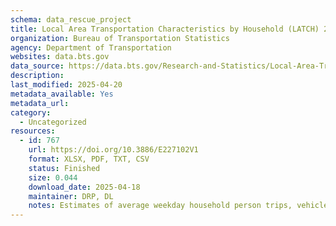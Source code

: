 ```yaml
---
schema: data_rescue_project 
title: Local Area Transportation Characteristics by Household (LATCH) 2009
organization: Bureau of Transportation Statistics
agency: Department of Transportation
websites: data.bts.gov
data_source: https://data.bts.gov/Research-and-Statistics/Local-Area-Transportation-Characteristics-by-House/frme-pssc/about_data
description: 
last_modified: 2025-04-20
metadata_available: Yes
metadata_url: 
category:
  - Uncategorized
resources:
  - id: 767
    url: https://doi.org/10.3886/E227102V1
    format: XLSX, PDF, TXT, CSV
    status: Finished
    size: 0.044
    download_date: 2025-04-18
    maintainer: DRP, DL
    notes: Estimates of average weekday household person trips, vehicle trips, person miles traveled, and vehicle miles traveled (per day), for all Census tracts in the United States for 2009.
---
```

